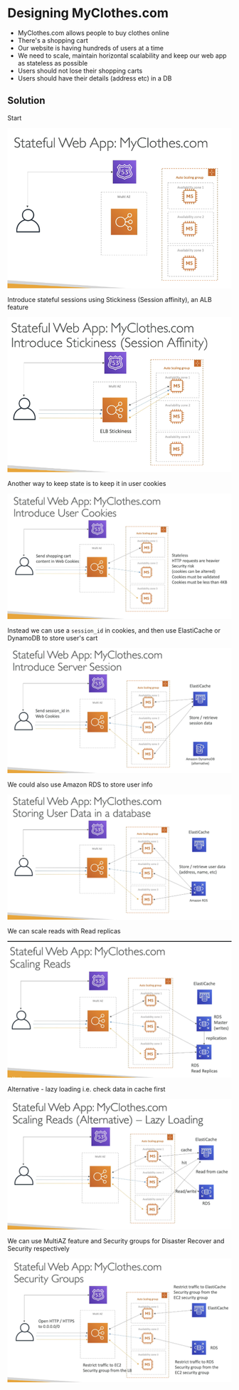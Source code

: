 # Designing MyClothes.com

- MyClothes.com allows people to buy clothes online
- There's a shopping cart
- Our website is having hundreds of users at a time
- We need to scale, maintain horizontal scalability and keep our web app as stateless as possible
- Users should not lose their shopping carts
- Users should have their details (address etc) in a DB


## Solution

Start

![426f5f54edd09e806da28ba8eda54282.png](../../images/426f5f54edd09e806da28ba8eda54282.png)


Introduce stateful sessions using Stickiness (Session affinity), an ALB feature

![d3e25d8456810648f83344b4659e4c4f.png](../../images/d3e25d8456810648f83344b4659e4c4f.png)


Another way to keep state is to keep it in user cookies

![1a231aa4b6c0594a5eaea319f3d9649c.png](../../images/1a231aa4b6c0594a5eaea319f3d9649c.png)

Instead we can use a `session_id` in cookies, and then use ElastiCache or DynamoDB to store user's cart

![ae2508f969989a4a99cb68f51bb95dd0.png](../../images/ae2508f969989a4a99cb68f51bb95dd0.png)

We could also use Amazon RDS to store user info

![9b4f29328c70eff37ab858eace6328d6.png](../../images/9b4f29328c70eff37ab858eace6328d6.png)

We can scale reads with Read replicas

![8c2005805bd80bfde59cd63ef2c036d1.png](../../images/8c2005805bd80bfde59cd63ef2c036d1.png)


Alternative - lazy loading i.e. check data in cache first

![4b76b6e3ea8d308955d04f4ddf8a41eb.png](../../images/4b76b6e3ea8d308955d04f4ddf8a41eb.png)


We can use MultiAZ feature and Security groups for Disaster Recover and Security respectively

![12f8159aac87d52dd343ea11f69dd854.png](../../images/12f8159aac87d52dd343ea11f69dd854.png)

